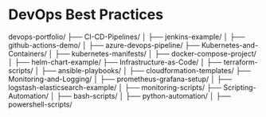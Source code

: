 # DevOps Best Practices
devops-portfolio/
├── CI-CD-Pipelines/
│   ├── jenkins-example/
│   ├── github-actions-demo/
│   ├── azure-devops-pipeline/
├── Kubernetes-and-Containers/
│   ├── kubernetes-manifests/
│   ├── docker-compose-project/
│   ├── helm-chart-example/
├── Infrastructure-as-Code/
│   ├── terraform-scripts/
│   ├── ansible-playbooks/
│   ├── cloudformation-templates/
├── Monitoring-and-Logging/
│   ├── prometheus-grafana-setup/
│   ├── logstash-elasticsearch-example/
│   ├── monitoring-scripts/
├── Scripting-Automation/
│   ├── bash-scripts/
│   ├── python-automation/
│   ├── powershell-scripts/
